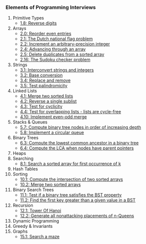 ### Elements of Programming Interviews

1. Primitive Types
    * [1.8: Reverse digits](./Primitive-Types/reverseDigits.js)
2. Arrays
    * [2.0: Reorder even entries](./Arrays/reorderEven.js)
    * [2.1: The Dutch national flag problem](./Arrays/dutchNationalFlag.js)
    * [2.2: Increment an arbitrary-precision integer](./Arrays/incrementInteger.js)
    * [2.4: Advancing through an array](./Arrays/advancingThroughArray.js)
    * [2.5: Delete duplicates from a sorted array](./Arrays/deleteDuplicates.js)
    * [2.16: The Sudoku checker problem](./Arrays/sudokuChecker.js)
3. Strings
    * [3.1: Interconvert strings and integers](./Strings/interconvert.js)
    * [3.2: Base conversion](./Strings/baseConversion.js)
    * [3.4: Replace and remove](./Strings/replaceRemove.js)
    * [3.5: Test palindromicity](./Strings/palindromicity.js)
4. Linked Lists
    * [4.1: Merge two sorted lists](./Linked-Lists/mergeLL.js)
    * [4.2: Reverse a single sublist](./Linked-Lists/reverseSublist.js)
    * [4.3: Test for cyclicity](./Linked-Lists/cyclicity.js)
    * [4.4: Test for overlapping lists - lists are cycle-free](./Linked-Lists/overlappingLists.js)
    * [4.10: Implement even-odd merge](./Linked-Lists/evenOddMerge.js)
5. Stacks & Queues
    * [5.7: Compute binary tree nodes in order of increasing depth](./Stacks-Queues/increasingDepth.js)
    * [5.8: Implement a circular queue](./Stacks-Queues/circularQueue.js)
6. Binary Trees
    * [6.3: Compute the lowest common ancestor in a binary tree](./Binary-Trees/lowestCommonAncestor.js)
    * [6.4: Compute the LCA when nodes have parent pointers](./Binary-Trees/LCAparent.js)
7. Heaps
8. Searching
    * [8.1: Search a sorted array for first occurrence of k](./Searching/firstOccurrenceK.js)
9. Hash Tables
10. Sorting
    * [10.1: Compute the intersection of two sorted arrays](./Sorting/computeIntersection.js)
    * [10.2: Merge two sorted arrays](./Sorting/mergeSortedArrays.js)
11. Binary Search Trees
    * [11.1: Test if a binary tree satisfies the BST property](./Binary-Search-Trees/bstTest.js)
    * [11.2: Find the first key greater than a given value in a BST](./Binary-Search-Trees/firstGreater.js)
12. Recursion
    * [12.1: Tower Of Hanoi](./Recursion/towerOfHanoi.js)
    * [12.2: Generate all nonattacking placements of n-Queens](./Recursion/nQueens.js)
13. Dynamic Programming
14. Greedy & Invariants
15. Graphs
    * [15.1: Search a maze](./Graphs/searchMaze.js)
